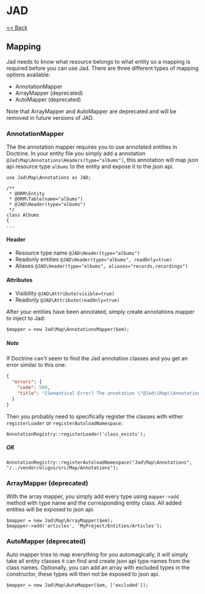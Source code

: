 # JAD

[<< Back](../README.md)

## Mapping

Jad needs to know what resource belongs to what entity so a mapping is required before you can use Jad. There are three
different types of mapping options available:

* AnnotationMapper
* ArrayMapper (deprecated)
* AutoMapper (deprecated)

Note that ArrayMapper and AutoMapper are deprecated and will be removed in future versions of JAD.

### AnnotationMapper

The the annotation mapper requires you to use annotated entities in Doctrine. In your entity file you simply add a 
annotation `@Jad\Map\Annotations\Headers(type="albums")`, this annotation will map json api resource type `albums` to the entity
and expose it to the json api.

```
use Jad\Map\Annotations as JAD;

/**
 * @ORM\Entity
 * @ORM\Table(name="albums")
 * @JAD\Header(type="albums")
 */
class Albums
{
...
```

#### Header

* Resource type name `@JAD\Header(type="albums")`
* Readonly entities `@JAD\Header(type="albums", readOnly=true)`
* Aliases  `@JAD\Header(type="albums", aliases="records,recordings")`

#### Attributes

* Visibility `@JAD\Attribute(visible=true)`
* Readonly `@JAD\Attribute(readOnly=true)`

After your entities have been annotated, simply create annotations mapper to inject to Jad:

```
$mapper = new Jad\Map\AnnotationsMapper($em);
```

##### Note

If Doctrine can't seem to find the Jad annotation classes and you get an error similar to this one:

```json
{
  "errors": {
    "code": 500,
    "title": "[Semantical Error] The annotation \"@Jad\\Map\\Annotations\\Header\" in class MyProject\\MyEntities\\Entity does not exist, or could not be auto-loaded."
  }
}
```

Then you probably need to specifically register the classes with either `registerLoader` or `registerAutoloadNamespace`:

`AnnotationRegistry::registerLoader('class_exists');`

##### OR

`AnnotationRegistry::registerAutoloadNamespace("Jad\Map\Annotations", "/../vendor/oligus/src/Map/Annotations");`

### ArrayMapper (deprecated)

With the array mapper, you simply add every type using `mapper->add` method with type name and the corresponding entity
class. All added entities will be exposed to json api.

```
$mapper = new Jad\Map\ArrayMapper($em);
$mappper->add('articles', 'MyProject/Entities/Articles');
```

### AutoMapper (deprecated)

Auto mapper tries to map everything for you automagically, it will simply take all entity classes it can find and create
json api type names from the class names. Optionally, you can add an array with excluded types in the constructor, these
types will then not be exposed to json api.

```
$mapper = new Jad\Map\AutoMapper($em, ['excluded']);
```
